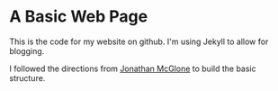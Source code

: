 # A Basic Web Page

This is the code for my website on github.  I'm using Jekyll to allow for blogging.

I followed the directions from [Jonathan McGlone](http://jmcglone.com/guides/github-pages/) to build the basic structure.
